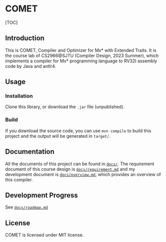 # COMET

[TOC]

## Introduction

This is COMET, Compiler and Optimizer for Mx* with Extended Traits. It is the course lab of CS2966@SJTU (Compiler Design, 2023 Summer), which implements a compiler for Mx* programming language to RV32I assembly code by Java and antlr4.


## Usage

### Installation

Clone this library, or download the ```.jar``` file (unpublished).

### Build

If you download the source code, you can use ```mvn compile``` to build this project and the output will be generated in ```target/```.

## Documentation

All the documents of this project can be found in [```docs/```](docs/). The requirement document of this course design is [```docs/requirement.md```](docs/requirement.md) and my development document is [```docs/overview.md```](docs/overview.md), which provides an overview of this compiler.

## Development Progress

See [```docs/roadmap.md```](docs/roadmap.md)

## License

COMET is licensed under MIT license.